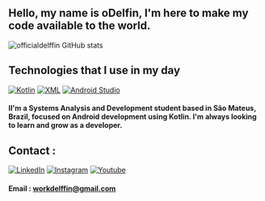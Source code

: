 ## Hello, my name is oDelfin, I'm here to make my code available to the world.

![officialdelffin GitHub stats](https://github-readme-stats.vercel.app/api?username=officialdelffin&show_icons=true&theme=dark)

## Technologies that I use in my day

[![Kotlin](https://img.shields.io/badge/Kotlin-7F52FF.svg?style=for-the-badge&logo=Kotlin&logoColor=white)]()
[![XML](https://img.shields.io/badge/XML-005FAD.svg?style=for-the-badge&logo=XML&logoColor=white)]()
[![Android Studio](https://img.shields.io/badge/android%20studio-346ac1?style=for-the-badge&logo=android%20studio&logoColor=dark)]()
#### II'm a Systems Analysis and Development student based in São Mateus, Brazil, focused on Android development using Kotlin. I'm always looking to learn and grow as a developer.

## Contact : 

[![LinkedIn](https://img.shields.io/badge/LinkedIn-0077B5?style=for-the-badge&logo=linkedin&logoColor=white)](https://www.linkedin.com/in/lucas-delfino-cordeiro-78043a332/)
[![Instagram](https://img.shields.io/badge/Instagram-FF0069.svg?style=for-the-badge&logo=Instagram&logoColor=white)](https://www.instagram.com/delfinocordeirolucas/)
[![Youtube](https://img.shields.io/badge/YouTube-FF0000.svg?style=for-the-badge&logo=YouTube&logoColor=white)](https://www.youtube.com/@oDelffin)

#### Email : workdelffin@gmail.com


